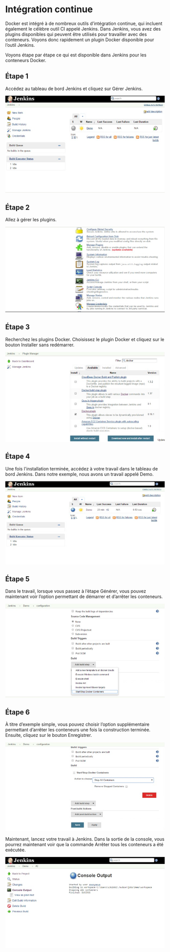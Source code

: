 # Intégration continue

Docker est intégré à de nombreux outils d’intégration continue, qui incluent également le célèbre outil CI appelé Jenkins. Dans Jenkins, vous avez des plugins disponibles qui peuvent être utilisés pour travailler avec des conteneurs. Voyons donc rapidement un plugin Docker disponible pour l’outil Jenkins.

Voyons étape par étape ce qui est disponible dans Jenkins pour les conteneurs Docker.

## Étape 1
Accédez au tableau de bord Jenkins et cliquez sur Gérer Jenkins.

![](1.png)

## Étape 2
Allez à gérer les plugins.

![](2.png)

## Étape 3
Recherchez les plugins Docker. Choisissez le plugin Docker et cliquez sur le bouton Installer sans redémarrer.

![](3.png)

## Étape 4
Une fois l'installation terminée, accédez à votre travail dans le tableau de bord Jenkins. Dans notre exemple, nous avons un travail appelé Demo.

![](4.png)

## Étape 5
Dans le travail, lorsque vous passez à l’étape Générer, vous pouvez maintenant voir l’option permettant de démarrer et d’arrêter les conteneurs.

![](5.png)

## Étape 6
À titre d’exemple simple, vous pouvez choisir l’option supplémentaire permettant d’arrêter les conteneurs une fois la construction terminée. Ensuite, cliquez sur le bouton Enregistrer.

![](6.png)

Maintenant, lancez votre travail à Jenkins. Dans la sortie de la console, vous pourrez maintenant voir que la commande Arrêter tous les conteneurs a été exécutée.

![](7.png)

